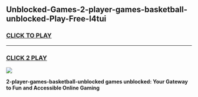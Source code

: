 
## Unblocked-Games-2-player-games-basketball-unblocked-Play-Free-l4tui
<h3>
<a href="https://premium76.site?title=2-player-games-basketball-unblocked&ref=19M">CLICK TO PLAY</a></h3>
<hr>

<h3>
<a href="https://premium76.site?title=2-player-games-basketball-unblocked&ref=19M">CLICK 2 PLAY</a>
  
</h3>

<a href="https://premium76.site?title=2-player-games-basketball-unblocked&ref=19M"><img src="https://clearcache.store/games.png"></a>


**2-player-games-basketball-unblocked games unblocked: Your Gateway to Fun and Accessible Online Gaming**
